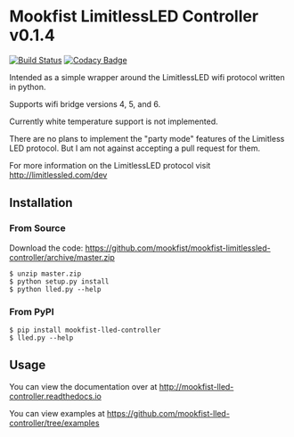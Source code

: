# Mookfist LimitlessLED Controller v0.1.4
[![Build Status](https://travis-ci.org/mookfist/mookfist-lled-controller.svg?branch=develop)](https://travis-ci.org/mookfist/mookfist-lled-controller)
[![Codacy Badge](https://api.codacy.com/project/badge/Grade/dfe89d6cf72045589e4f7ca6bb399ed7)](https://www.codacy.com/app/mookfist/mookfist-lled-controller?utm_source=github.com&amp;utm_medium=referral&amp;utm_content=mookfist/mookfist-lled-controller&amp;utm_campaign=Badge_Grade)

Intended as a simple wrapper around the LimitlessLED wifi protocol written in python.

Supports wifi bridge versions 4, 5, and 6.

Currently white temperature support is not implemented.

There are no plans to implement the "party mode" features of the Limitless LED protocol. But I am not against accepting a pull request for them.

For more information on the LimitlessLED protocol visit http://limitlessled.com/dev

## Installation

### From Source

Download the code: https://github.com/mookfist/mookfist-limitlessled-controller/archive/master.zip

```
$ unzip master.zip
$ python setup.py install
$ python lled.py --help
```

### From PyPI

```
$ pip install mookfist-lled-controller
$ lled.py --help
```

## Usage

You can view the documentation over at http://mookfist-lled-controller.readthedocs.io

You can view examples at https://github.com/mookfist-lled-controller/tree/examples
